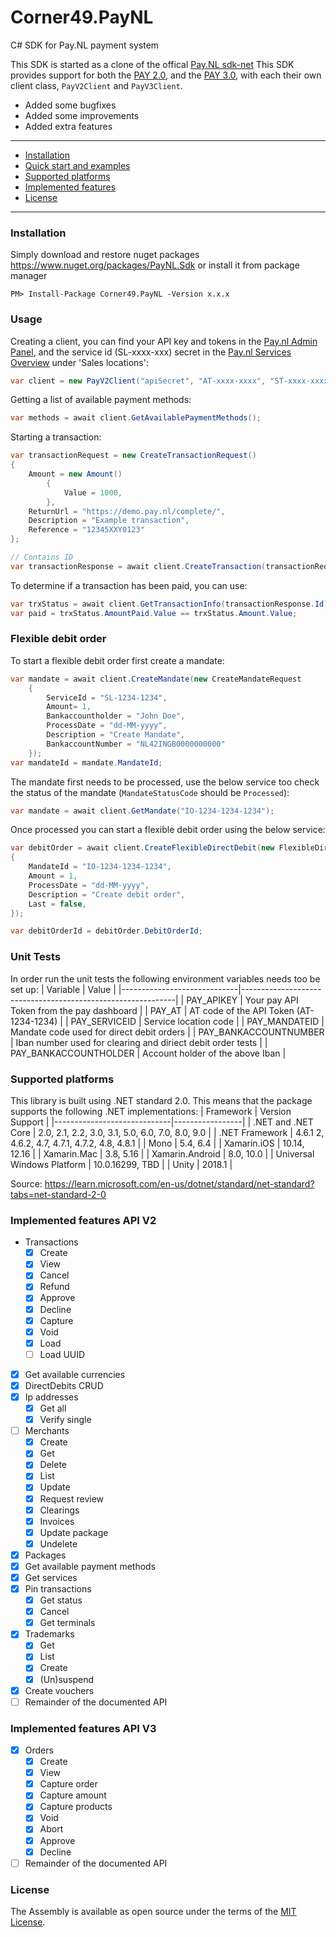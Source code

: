 # Corner49.PayNL
C# SDK for Pay.NL payment system

This SDK is started as a clone of the offical [Pay.NL sdk-net](https://github.com/paynl/sdk-net)
This SDK provides support for both the [PAY 2.0](https://developer.pay.nl/v2.0/docs/introduction), and the [PAY 3.0](https://developer.pay.nl/v3.0/docs/introduction), with each their own client class, `PayV2Client` and `PayV3Client`.


- Added some bugfixes
- Added some improvements
- Added extra features


---

- [Installation](#installation)
- [Quick start and examples](#usage)
- [Supported platforms](#supported-platforms)
- [Implemented features](#implemented-features)
- [License](#license)

---
### Installation
Simply download and restore nuget packages https://www.nuget.org/packages/PayNL.Sdk or install it from package manager
```
PM> Install-Package Corner49.PayNL -Version x.x.x
```
### Usage

Creating a client, you can find your API key and tokens in the [Pay.nl Admin Panel](https://my.pay.nl/company/tokens), and the service id (SL-xxxx-xxx) secret in the [Pay.nl Services Overview](https://my.pay.nl/programs/programs#field_content) under 'Sales locations':
```c#
var client = new PayV2Client("apiSecret", "AT-xxxx-xxxx", "ST-xxxx-xxxx");
```

Getting a list of available payment methods:
```c#
var methods = await client.GetAvailablePaymentMethods();
```

Starting a transaction:
```c#
var transactionRequest = new CreateTransactionRequest()
{
    Amount = new Amount()
        {
            Value = 1000,
        },
    ReturnUrl = "https://demo.pay.nl/complete/",
    Description = "Example transaction",
    Reference = "12345XXY0123"
};

// Contains ID
var transactionResponse = await client.CreateTransaction(transactionRequest);
```

To determine if a transaction has been paid, you can use:
```c#
var trxStatus = await client.GetTransactionInfo(transactionResponse.Id);
var paid = trxStatus.AmountPaid.Value == trxStatus.Amount.Value;
```

### Flexible debit order

To start a flexible debit order first create a mandate:
```c#
var mandate = await client.CreateMandate(new CreateMandateRequest
    {
        ServiceId = "SL-1234-1234",
        Amount= 1,
        Bankaccountholder = "John Doe",
        ProcessDate = "dd-MM-yyyy",
        Description = "Create Mandate",
        BankaccountNumber = "NL42INGB0000000000"
    });
var mandateId = mandate.MandateId;
```

The mandate first needs to be processed, use the below service too check the status of the mandate (`MandateStatusCode` should be `Processed`):
```c#
var mandate = await client.GetMandate("IO-1234-1234-1234");
```

Once processed you can start a flexible debit order using the below service:
```c#
var debitOrder = await client.CreateFlexibleDirectDebit(new FlexibleDirectDebitRequest
{
    MandateId = "IO-1234-1234-1234",
    Amount = 1,
    ProcessDate = "dd-MM-yyyy",
    Description = "Create debit order",
    Last = false,
});

var debitOrderId = debitOrder.DebitOrderId;
```

### Unit Tests

In order run the unit tests the following environment variables needs too be set up:
| Variable                    | Value                                             |
|-----------------------------|-------------------------------------------------------------|
| PAY_APIKEY                  | Your pay API Token from the pay dashboard                   |
| PAY_AT                      | AT code of the API Token (AT-1234-1234)                     |
| PAY_SERVICEID               | Service location code                                       |
| PAY_MANDATEID               | Mandate code used for direct debit orders                   |
| PAY_BANKACCOUNTNUMBER       | Iban number used for clearing and diriect debit order tests |
| PAY_BANKACCOUNTHOLDER       | Account holder of the above Iban                            |

### Supported platforms
This library is built using .NET standard 2.0. This means that the package supports the following .NET implementations:
| Framework                   | Version Support |
|-----------------------------|-----------------|
| .NET and .NET Core          | 2.0, 2.1, 2.2, 3.0, 3.1, 5.0, 6.0, 7.0, 8.0, 9.0 |
| .NET Framework              | 4.6.1 2, 4.6.2, 4.7, 4.7.1, 4.7.2, 4.8, 4.8.1 |
| Mono                        | 5.4, 6.4        |
| Xamarin.iOS                 | 10.14, 12.16    |
| Xamarin.Mac                 | 3.8, 5.16       |
| Xamarin.Android             | 8.0, 10.0       |
| Universal Windows Platform  | 10.0.16299, TBD |
| Unity                       | 2018.1          |

Source: https://learn.microsoft.com/en-us/dotnet/standard/net-standard?tabs=net-standard-2-0

### Implemented features API V2

- Transactions
    - [x] Create
    - [x] View
    - [x] Cancel
    - [x] Refund
    - [x] Approve
    - [x] Decline
    - [x] Capture
    - [x] Void
    - [x] Load
    - [ ] Load UUID
- [x] Get available currencies
- [x] DirectDebits CRUD
- [x] Ip addresses
    - [x] Get all
    - [x] Verify single
- [ ] Merchants
    - [x] Create    
    - [x] Get    
    - [x] Delete    
    - [x] List    
    - [x] Update
    - [x] Request review 
    - [x] Clearings
    - [x] Invoices
    - [x] Update package
    - [x] Undelete
- [x] Packages
- [x] Get available payment methods
- [x] Get services
- [x] Pin transactions
    - [x] Get status
    - [x] Cancel
    - [x] Get terminals
- [x] Trademarks
    - [x] Get
    - [x] List
    - [x] Create
    - [x] (Un)suspend
- [x] Create vouchers
- [ ] Remainder of the documented API

### Implemented features API V3
- [x] Orders
    - [x] Create
    - [x] View
    - [x] Capture order
    - [x] Capture amount
    - [x] Capture products
    - [x] Void
    - [x] Abort
    - [x] Approve
    - [x] Decline
- [ ] Remainder of the documented API

### License

The Assembly is available as open source under the terms of the [MIT License](http://opensource.org/licenses/MIT).